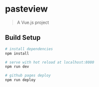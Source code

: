 # pasteview

> A Vue.js project

## Build Setup

``` bash
# install dependencies
npm install

# serve with hot reload at localhost:8080
npm run dev

# github pages deploy
npm run deploy
```
